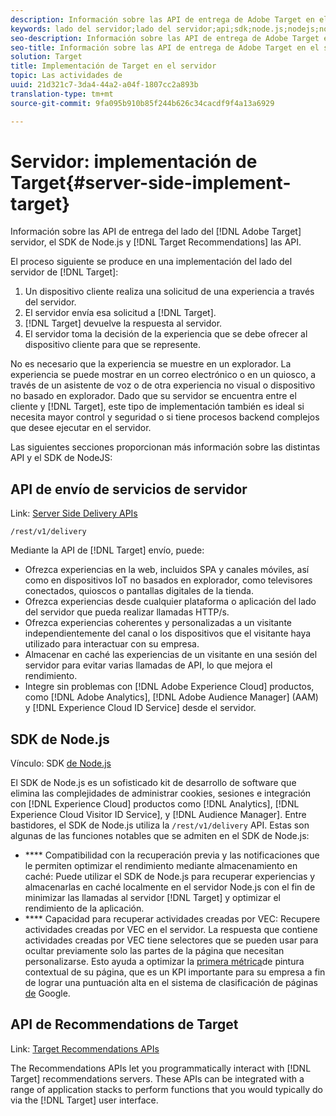 ```yaml
---
description: Información sobre las API de entrega de Adobe Target en el servidor, el SDK de Node.js y las API de Recomendaciones de Target.
keywords: lado del servidor;lado del servidor;api;sdk;node.js;nodejs;node js;recommendations api;api:apis
seo-description: Información sobre las API de entrega de Adobe Target en el servidor, el SDK de Node.js y las API de Recomendaciones de Target.
seo-title: Información sobre las API de entrega de Adobe Target en el servidor, el SDK de Node.js y las API de Recomendaciones de Target.
solution: Target
title: Implementación de Target en el servidor
topic: Las actividades de
uuid: 21d321c7-3da4-44a2-a04f-1807cc2a893b
translation-type: tm+mt
source-git-commit: 9fa095b910b85f244b626c34cacdf9f4a13a6929

---
```



# Servidor: implementación de Target{#server-side-implement-target}

Información sobre las API de entrega del lado del [!DNL Adobe Target] servidor, el SDK de Node.js y [!DNL Target Recommendations] las API.

El proceso siguiente se produce en una implementación del lado del servidor de [!DNL Target]:

1. Un dispositivo cliente realiza una solicitud de una experiencia a través del servidor.
1. El servidor envía esa solicitud a [!DNL Target].
1. [!DNL Target] devuelve la respuesta al servidor.
1. El servidor toma la decisión de la experiencia que se debe ofrecer al dispositivo cliente para que se represente.

No es necesario que la experiencia se muestre en un explorador. La experiencia se puede mostrar en un correo electrónico o en un quiosco, a través de un asistente de voz o de otra experiencia no visual o dispositivo no basado en explorador. Dado que su servidor se encuentra entre el cliente y [!DNL Target], este tipo de implementación también es ideal si necesita mayor control y seguridad o si tiene procesos backend complejos que desee ejecutar en el servidor.

Las siguientes secciones proporcionan más información sobre las distintas API y el SDK de NodeJS:

## API de envío de servicios de servidor

Link: [Server Side Delivery APIs](https://developers.adobetarget.com/api/delivery-api/)

`/rest/v1/delivery`

Mediante la API de [!DNL Target] envío, puede:

* Ofrezca experiencias en la web, incluidos SPA y canales móviles, así como en dispositivos IoT no basados en explorador, como televisores conectados, quioscos o pantallas digitales de la tienda.
* Ofrezca experiencias desde cualquier plataforma o aplicación del lado del servidor que pueda realizar llamadas HTTP/s.
* Ofrezca experiencias coherentes y personalizadas a un visitante independientemente del canal o los dispositivos que el visitante haya utilizado para interactuar con su empresa.
* Almacenar en caché las experiencias de un visitante en una sesión del servidor para evitar varias llamadas de API, lo que mejora el rendimiento.
* Integre sin problemas con [!DNL Adobe Experience Cloud] productos, como [!DNL Adobe Analytics], [!DNL Adobe Audience Manager] (AAM) y [!DNL Experience Cloud ID Service] desde el servidor.

## SDK de Node.js

Vínculo: SDK [de Node.js](https://github.com/adobe/target-nodejs-sdk)

El SDK de Node.js es un sofisticado kit de desarrollo de software que elimina las complejidades de administrar cookies, sesiones e integración con [!DNL Experience Cloud] productos como [!DNL Analytics], [!DNL Experience Cloud Visitor ID Service], y [!DNL Audience Manager]. Entre bastidores, el SDK de Node.js utiliza la `/rest/v1/delivery` API. Estas son algunas de las funciones notables que se admiten en el SDK de Node.js:

* **** Compatibilidad con la recuperación previa y las notificaciones que le permiten optimizar el rendimiento mediante almacenamiento en caché: Puede utilizar el SDK de Node.js para recuperar experiencias y almacenarlas en caché localmente en el servidor Node.js con el fin de minimizar las llamadas al servidor [!DNL Target] y optimizar el rendimiento de la aplicación.
* **** Capacidad para recuperar actividades creadas por VEC: Recupere actividades creadas por VEC en el servidor. La respuesta que contiene actividades creadas por VEC tiene selectores que se pueden usar para ocultar previamente solo las partes de la página que necesitan personalizarse. Esto ayuda a optimizar la [primera métrica](https://developers.google.com/web/fundamentals/performance/user-centric-performance-metrics.html)de pintura contextual de su página, que es un KPI importante para su empresa a fin de lograr una puntuación alta en el sistema de clasificación de páginas [de](https://en.wikipedia.org/wiki/PageRank) Google.

## API de Recommendations de Target

Link: [Target Recommendations APIs](https://developers.adobetarget.com/api/recommendations)

The Recommendations APIs let you programmatically interact with [!DNL Target] recommendations servers. These APIs can be integrated with a range of application stacks to perform functions that you would typically do via the [!DNL Target] user interface.
